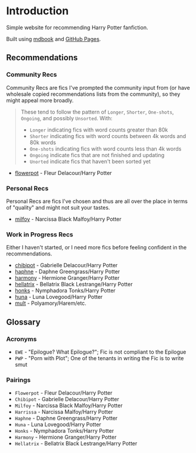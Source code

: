 # Introduction

Simple website for recommending Harry Potter fanfiction.

Built using [mdbook](https://rust-lang.github.io/mdBook/) and [GitHub Pages](https://pages.github.com/). 

## Recommendations

### Community Recs

Community Recs are fics I've prompted the community input from (or have wholesale copied recommendations lists from the community), so they might appeal more broadly.

> These tend to follow the pattern of `Longer`, `Shorter`, `One-shots`, `Ongoing`, and possibly `Unsorted`. With:
> - `Longer` indicating fics with word counts greater than 80k
> - `Shorter` indicating fics with word counts between 4k words and 80k words
> - `One-shots` indicating fics with word counts less than 4k words
> - `Ongoing` indicate fics that are not finished and updating
> - `Unorted` indicate fics that haven't been sorted yet



- [flowerpot](./recommendations/flowerpot.md) - Fleur Delacour/Harry Potter

### Personal Recs

Personal Recs are fics I've chosen and thus are all over the place in terms of "quality" and might not suit your tastes.

- [milfoy](./recommendations/milfoy.md) - Narcissa Black Malfoy/Harry Potter

### Work in Progress Recs

Either I haven't started, or I need more fics before feeling confident in the recommendations.

- [chibipot](./recommendations/chibipot.md) - Gabrielle Delacour/Harry Potter
- [haphne](./recommendations/haphne.md) - Daphne Greengrass/Harry Potter
- [harmony](./recommendations/harmony.md) - Hermione Granger/Harry Potter
- [hellatrix](./recommendations/hellatrix.md) - Bellatrix Black Lestrange/Harry Potter
- [honks](./recommendations/honks.md) - Nymphadora Tonks/Harry Potter
- [huna](./recommendations/huna.md) - Luna Lovegood/Harry Potter
- [mult](./recommendations/mult.md) - Polyamory/Harem/etc.

## Glossary

### Acronyms
- `EWE` - "Epilogue? What Epilogue?"; Fic is not compliant to the Epilogue
- `PWP` - "Porn with Plot"; One of the tenants in writing the Fic is to write smut

### Pairings
- `Flowerpot` - Fleur Delacour/Harry Potter 
- `Chibipot` - Gabrielle Delacour/Harry Potter
- `Milfoy` - Narcissa Black Malfoy/Harry Potter
- `Harrissa` - Narcissa Malfoy/Harry Potter
- `Haphne` - Daphne Greengrass/Harry Potter
- `Huna` - Luna Lovegood/Harry Potter
- `Honks` - Nymphadora Tonks/Harry Potter
- `Harmony` - Hermione Granger/Harry Potter
- `Hellatrix` - Bellatrix Black Lestrange/Harry Potter

